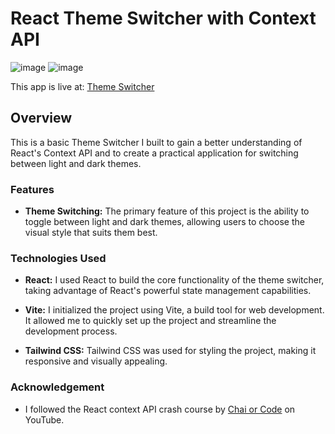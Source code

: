 # React Theme Switcher with Context API

  ![image](https://github.com/bilalmuhammad41/theme_switcher/assets/122988632/74421eb0-da15-4d59-9b14-21166a7ff985)
 ![image](https://github.com/bilalmuhammad41/theme_switcher/assets/122988632/0bd2a2a4-e97c-4179-9355-523135753223)

This app is live at: [Theme Switcher](https://bilalmuhammad41.github.io/theme_switcher/)

## Overview

This is a basic Theme Switcher I built to gain a better understanding of React's Context API and to create a practical application for switching between light and dark themes.

### Features

- **Theme Switching:** The primary feature of this project is the ability to toggle between light and dark themes, allowing users to choose the visual style that suits them best.

### Technologies Used

- **React:** I used React to build the core functionality of the theme switcher, taking advantage of React's powerful state management capabilities.

- **Vite:** I initialized the project using Vite, a build tool for web development. It allowed me to quickly set up the project and streamline the development process.

- **Tailwind CSS:** Tailwind CSS was used for styling the project, making it responsive and visually appealing.

### Acknowledgement

- I followed the React context API crash course by [Chai or Code](https://www.youtube.com/@chaiaurcode) on YouTube.
